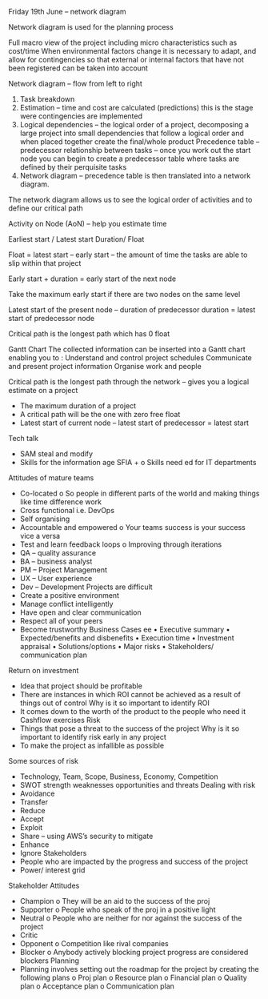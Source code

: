 Friday 19th June – network diagram 

Network diagram is used for the planning process 

Full macro view of the project including micro characteristics such as cost/time 
When environmental factors change it is necessary to adapt, and allow for contingencies so that external or internal factors that have not been registered can be taken into account 

Network diagram – flow from left to right 
1.	Task breakdown 
2.	Estimation – time and cost are calculated (predictions) this is the stage were contingencies are implemented 
3.	Logical dependencies – the logical order of a project, decomposing a large project into small dependencies that follow a logical order and when placed together create the final/whole product 
Precedence table – predecessor relationship between tasks – once you work out the start node you can begin to create a predecessor table where tasks are defined by their perquisite tasks 
4.	Network diagram – precedence table is then translated into a network diagram. 

The network diagram allows us to see the logical order of activities and to define our critical path 


Activity on Node (AoN) – help you estimate time 

Earliest start / Latest start 
Duration/ Float 

Float = latest start – early start – the amount of time the tasks are able to slip within that project 

Early start + duration = early start of the next node 

Take the maximum early start if there are two nodes on the same level 

Latest start of the present node – duration of predecessor duration = latest start of predecessor node 

Critical path is the longest path which has 0 float 





Gantt Chart
The collected information can be inserted into a Gantt chart enabling you to :
Understand and control project schedules
Communicate and present project information
Organise work and people

Critical path is the longest path through the network – gives you a logical estimate on a project
-	The maximum duration of a project
-	A critical path will be the one with zero free float
-	Latest start of current node – latest start of predecessor =  latest start

Tech talk
-	SAM steal and modify
-	Skills for the information age SFIA +
o	Skills need ed for IT departments

Attitudes of mature teams
-	Co-located 
o	So people in different parts of the world and making things like time difference work
-	Cross functional i.e. DevOps
-	Self organising
-	Accountable and empowered
o	Your teams success is your success vice a versa
-	Test and learn feedback loops
o	Improving through iterations
-	QA – quality assurance
-	BA – business analyst
-	PM – Project Management
-	UX – User experience
-	Dev – Development
Projects are difficult
-	Create a positive environment
-	Manage conflict intelligently
-	Have open and clear communication
-	Respect all of your peers
-	Become trustworthy
Business Cases ee
•  Executive summary 
•  Expected/benefits and disbenefits 
•  Execution time 
•  Investment appraisal 
•  Solutions/options 
•  Major risks 
•  Stakeholders/ communication plan



Return on investment
-	Idea that project should be profitable
-	There are instances in which ROI cannot be achieved as a result of things out of control
Why is it so important to identify ROI
-	It comes down to the worth of the product to the people who need it
Cashflow exercises 
Risk
-	Things that pose a threat to the success of the project
Why is it so important to identify risk early in any project
-	To make the project as infallible as possible





















Some sources of risk
-	Technology, Team, Scope, Business, Economy, Competition 
-	SWOT strength weaknesses opportunities and threats
Dealing with risk
-	Avoidance
-	Transfer 
-	Reduce
-	Accept
-	Exploit
-	Share – using AWS’s security to mitigate 
-	Enhance
-	Ignore
Stakeholders 
-	People who are impacted by  the progress and success of the project
-	Power/ interest grid






















Stakeholder Attitudes
-	Champion
o	They will be an aid to the success of the proj
-	Supporter
o	People who speak of the proj in a positive light
-	Neutral
o	People who are neither for nor against the success of the project
-	Critic
-	Opponent
o	Competition like rival companies
-	Blocker
o	Anybody actively blocking project progress are considered blockers
Planning
-	Planning involves setting out the roadmap for the project by creating the following plans
o	Proj plan
o	Resource plan
o	Financial plan
o	Quality plan
o	Acceptance plan
o	Communication plan
